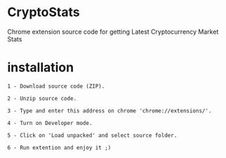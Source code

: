 # CryptoStats
Chrome extension source code for getting Latest Cryptocurrency Market Stats


# installation

```
1 - Download source code (ZIP).
```
```
2 - Unzip source code.
```
```
3 - Type and enter this address on chrome 'chrome://extensions/'.
```
```
4 - Turn on Developer mode.
```
```
5 - Click on 'Load unpacked' and select source folder.
```
```
6 - Run extention and enjoy it ;)
```
